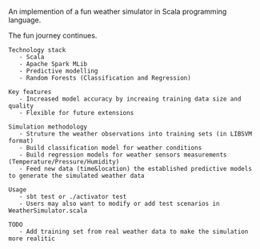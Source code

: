 An implemention of a fun weather simulator in Scala programming language.

The fun journey continues.


    Technology stack
       - Scala 
       - Apache Spark MLib 
       - Predictive modelling 
       - Random Forests (Classification and Regression) 

    Key features
       - Increased model accuracy by increaing training data size and quality 
       - Flexible for future extensions 

    Simulation methodology 
       - Struture the weather observations into training sets (in LIBSVM format) 
       - Build classification model for weather conditions 
       - Build regression models for weather sensors measurements (Temperature/Pressure/Humidity) 
       - Feed new data (time&location) the established predictive models to generate the simulated weather data

    Usage
       - sbt test or ./activator test 
       - Users may also want to modify or add test scenarios in WeatherSimulator.scala

    TODO
       - Add training set from real weather data to make the simulation more realitic 
